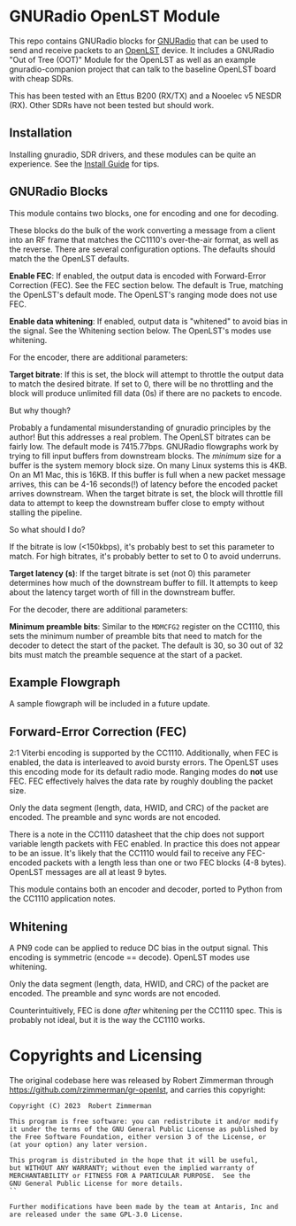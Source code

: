 # GNURadio OpenLST Module

This repo contains GNURadio blocks for [GNURadio](https://www.gnuradio.org) that can be used to send and receive packets to an [OpenLST](https://github.com/OpenLST/openlst) device. It includes a GNURadio "Out of Tree (OOT)" Module for the OpenLST as well as an example gnuradio-companion project that can talk to the baseline OpenLST board with cheap SDRs.

This has been tested with an Ettus B200 (RX/TX) and a Nooelec v5 NESDR (RX). Other SDRs have not been tested but should work.

## Installation

Installing gnuradio, SDR drivers, and these modules can be quite an experience. See the [Install Guide](./INSTALL.md) for tips.

## GNURadio Blocks

This module contains two blocks, one for encoding and one for decoding.

These blocks do the bulk of the work converting a message from a client into an RF frame that matches the CC1110's over-the-air format, as well as the reverse. There are several configuration options. The defaults should match the the OpenLST defaults.

**Enable FEC**: If enabled, the output data is encoded with Forward-Error Correction (FEC). See the FEC section below. The default is True, matching the OpenLST's default mode. The OpenLST's ranging mode does not use FEC.

**Enable data whitening**: If enabled, output data is "whitened" to avoid bias in the signal. See the Whitening section below. The OpenLST's modes use whitening.

For the encoder, there are additional parameters:

**Target bitrate**: If this is set, the block will attempt to throttle the output data to match the desired bitrate. If set to 0, there will be no throttling and the block will produce unlimited fill data (0s) if there are no packets to encode.

But why though?

Probably a fundamental misunderstanding of gnuradio principles by the author! But this addresses a real problem. The OpenLST bitrates can be fairly low. The default mode is 7415.77bps. GNURadio flowgraphs work by trying to fill input buffers from downstream blocks. The *minimum* size for a buffer is the system memory block size. On many Linux systems this is 4KB. On an M1 Mac, this is 16KB. If this buffer is full when a new packet message arrives, this can be 4-16 seconds(!) of latency before the encoded packet arrives downstream. When the target bitrate is set, the block will throttle fill data to attempt to keep the downstream buffer close to empty without stalling the pipeline.

So what should I do?

If the bitrate is low (<150kbps), it's probably best to set this parameter to match. For high bitrates, it's probably better to set to 0 to avoid underruns.

**Target latency (s)**: If the target bitrate is set (not 0) this parameter determines how much of the downstream buffer to fill. It attempts to keep about the latency target worth of fill in the downstream buffer.

For the decoder, there are additional parameters:

**Minimum preamble bits**: Similar to the `MDMCFG2` register on the CC1110, this sets the minimum number of preamble bits that need to match for the decoder to detect the start of the packet. The default is 30, so 30 out of 32 bits must match the preamble sequence at the start of a packet.

## Example Flowgraph

A sample flowgraph will be included in a future update.

## Forward-Error Correction (FEC)

2:1 Viterbi encoding is supported by the CC1110. Additionally, when FEC is enabled, the data is interleaved to avoid bursty errors. The OpenLST uses this encoding mode for its default radio mode. Ranging modes do **not** use FEC. FEC effectively halves the data rate by roughly doubling the packet size.

Only the data segment (length, data, HWID, and CRC) of the packet are encoded. The preamble and sync words are not encoded.

There is a note in the CC1110 datasheet that the chip does not support variable length packets with FEC enabled. In practice this does not appear to be an issue. It's likely that the CC1110 would fail to receive any FEC-encoded packets with a length less than one or two FEC blocks (4-8 bytes). OpenLST messages are all at least 9 bytes.

This module contains both an encoder and decoder, ported to Python from the CC1110 application notes.

## Whitening

A PN9 code can be applied to reduce DC bias in the output signal. This encoding is symmetric (encode == decode). OpenLST modes use whitening.

Only the data segment (length, data, HWID, and CRC) of the packet are encoded. The preamble and sync words are not encoded.

Counterintuitively, FEC is done *after* whitening per the CC1110 spec. This is probably not ideal, but it is the way the CC1110 works.

# Copyrights and Licensing

The original codebase here was released by Robert Zimmerman through
https://github.com/rzimmerman/gr-openlst, and carries this copyright:

```
Copyright (C) 2023  Robert Zimmerman

This program is free software: you can redistribute it and/or modify
it under the terms of the GNU General Public License as published by
the Free Software Foundation, either version 3 of the License, or
(at your option) any later version.

This program is distributed in the hope that it will be useful,
but WITHOUT ANY WARRANTY; without even the implied warranty of
MERCHANTABILITY or FITNESS FOR A PARTICULAR PURPOSE.  See the
GNU General Public License for more details.
``

Further modifications have been made by the team at Antaris, Inc and
are released under the same GPL-3.0 License.
